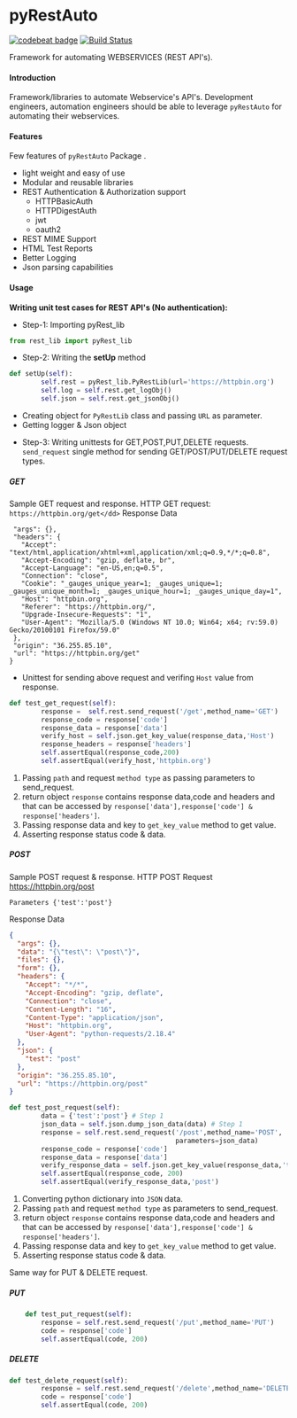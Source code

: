 pyRestAuto
==========
<a href="https://codebeat.co/projects/github-com-qaautomation-in-pyrestauto-master"><img alt="codebeat badge" src="https://codebeat.co/badges/5a1193d5-7a47-4a1d-8a0e-a8cd93dbac34" /></a>
[![Build Status](https://travis-ci.org/qaautomation-in/pyRestAuto.svg?branch=master)](https://travis-ci.org/qaautomation-in/pyRestAuto)

Framework for automating WEBSERVICES (REST API's).

#### Introduction
Framework/libraries to automate Webservice's API's.
Development engineers, automation engineers should be able to leverage
`pyRestAuto` for automating their webservices.

#### Features
Few features of `pyRestAuto` Package .
-   light weight and easy of use
-   Modular and reusable libraries
-   REST Authentication & Authorization support
    - HTTPBasicAuth
    - HTTPDigestAuth
    -   jwt
    -   oauth2
-   REST MIME Support
-   HTML Test Reports
-   Better Logging
-   Json parsing capabilities

#### Usage
**Writing unit test cases for REST API's (No authentication):**

- Step-1: Importing pyRest_lib
```python
from rest_lib import pyRest_lib
```

- Step-2: Writing the **setUp** method
```python
def setUp(self):
        self.rest = pyRest_lib.PyRestLib(url='https://httpbin.org')
        self.log = self.rest.get_logObj()
        self.json = self.rest.get_jsonObj()
 ```
* Creating object for `PyRestLib` class and passing `URL` as parameter.
* Getting logger & Json object

- Step-3: Writing unittests for GET,POST,PUT,DELETE requests.
`send_request` single method for sending GET/POST/PUT/DELETE request types.
##### GET
Sample GET request and response.
HTTP GET request:
    `https://httpbin.org/get</dd>`
Response Data
 ```{
  "args": {},
  "headers": {
    "Accept": "text/html,application/xhtml+xml,application/xml;q=0.9,*/*;q=0.8",
    "Accept-Encoding": "gzip, deflate, br",
    "Accept-Language": "en-US,en;q=0.5",
    "Connection": "close",
    "Cookie": "_gauges_unique_year=1; _gauges_unique=1; _gauges_unique_month=1; _gauges_unique_hour=1; _gauges_unique_day=1",
    "Host": "httpbin.org",
    "Referer": "https://httpbin.org/",
    "Upgrade-Insecure-Requests": "1",
    "User-Agent": "Mozilla/5.0 (Windows NT 10.0; Win64; x64; rv:59.0) Gecko/20100101 Firefox/59.0"
  },
  "origin": "36.255.85.10",
  "url": "https://httpbin.org/get"
}
```

- Unittest for sending above request and verifing `Host` value from response.
```python
def test_get_request(self):
        response =  self.rest.send_request('/get',method_name='GET')
        response_code = response['code']
        response_data = response['data']
        verify_host = self.json.get_key_value(response_data,'Host')
        response_headers = response['headers']
        self.assertEqual(response_code,200)
        self.assertEqual(verify_host,'httpbin.org')
```

1. Passing `path` and request `method type` as passing parameters to send_request.
2. return object `response` contains response data,code and headers and that can be accessed by `response['data'],response['code'] & response['headers']`.
3. Passing response data and key to `get_key_value` method to get value.
4. Asserting response status code & data.
##### POST
Sample POST request & response.
HTTP POST Request
https://httpbin.org/post

    Parameters {'test':'post'}

Response Data

```json
{
  "args": {},
  "data": "{\"test\": \"post\"}",
  "files": {},
  "form": {},
  "headers": {
    "Accept": "*/*",
    "Accept-Encoding": "gzip, deflate",
    "Connection": "close",
    "Content-Length": "16",
    "Content-Type": "application/json",
    "Host": "httpbin.org",
    "User-Agent": "python-requests/2.18.4"
  },
  "json": {
    "test": "post"
  },
  "origin": "36.255.85.10",
  "url": "https://httpbin.org/post"
}
```

```python
def test_post_request(self):
        data = {'test':'post'} # Step 1
        json_data = self.json.dump_json_data(data) # Step 1
        response = self.rest.send_request('/post',method_name='POST',
                                          parameters=json_data)
        response_code = response['code']
        response_data = response['data']
        verify_response_data = self.json.get_key_value(response_data,'test')
        self.assertEqual(response_code, 200)
        self.assertEqual(verify_response_data,'post')
```
1. Converting python dictionary into `JSON` data.
2. Passing `path` and request `method type` as parameters to send_request.
3. return object `response` contains response data,code and headers and that can be accessed by `response['data'],response['code'] & response['headers']`.
4. Passing response data and key to `get_key_value` method to get value.
5. Asserting response status code & data.

Same way for PUT & DELETE request.
##### PUT
```python
    def test_put_request(self):
        response = self.rest.send_request('/put',method_name='PUT')
        code = response['code']
        self.assertEqual(code, 200)
```
##### DELETE
```python
def test_delete_request(self):
        response = self.rest.send_request('/delete',method_name='DELETE')
        code = response['code']
        self.assertEqual(code, 200)
```

